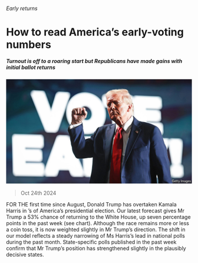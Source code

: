 ###### Early returns

# How to read America’s early-voting numbers 

##### Turnout is off to a roaring start but Republicans have made gains with initial ballot returns 

![image](images/20241026_USP003.jpg) 

> Oct 24th 2024 

FOR THE first time since August, Donald Trump has overtaken Kamala Harris in ’s  of America’s presidential election. Our latest forecast gives Mr Trump a 53% chance of returning to the White House, up seven percentage points in the past week (see chart). Although the race remains more or less a coin toss, it is now weighted slightly in Mr Trump’s direction. The shift in our model reflects a steady narrowing of Ms Harris’s lead in national polls during the past month. State-specific polls published in the past week confirm that Mr Trump’s position has strengthened slightly in the plausibly decisive states. 

